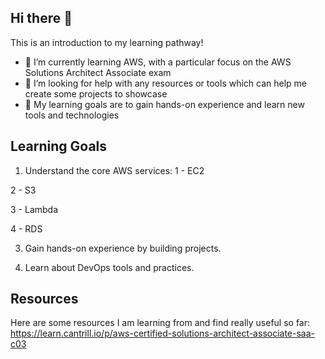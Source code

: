 ## Hi there 👋

This is an introduction to my learning pathway!

- 🌱 I’m currently learning AWS, with a particular focus on the AWS Solutions Architect Associate exam
- 🤔 I’m looking for help with any resources or tools which can help me create some projects to showcase
- 🧠 My learning goals are to gain hands-on experience and learn new tools and technologies

## Learning Goals

1. Understand the core AWS services:
  1 - EC2
   
  2 - S3
  
  3 - Lambda
  
  4 - RDS

3. Gain hands-on experience by building projects.

4. Learn about DevOps tools and practices.

## Resources

Here are some resources I am learning from and find really useful so far:
https://learn.cantrill.io/p/aws-certified-solutions-architect-associate-saa-c03

